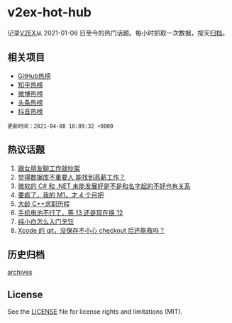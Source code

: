 # v2ex-hot-hub

 记录[V2EX](https://www.v2ex.com/)从 2021-01-06 日至今的热门话题。每小时抓取一次数据，按天[归档](archives)。
 
 ## 相关项目

- [GitHub热榜](https://github.com/lonnyzhang423/github-hot-hub)
- [知乎热榜](https://github.com/lonnyzhang423/zhihu-hot-hub)
- [微博热榜](https://github.com/lonnyzhang423/weibo-hot-hub)
- [头条热榜](https://github.com/lonnyzhang423/toutiao-hot-hub)
- [抖音热榜](https://github.com/lonnyzhang423/douyin-hot-hub)


 `更新时间：2021-04-08 18:09:32 +0800`

## 热议话题

1. [跟女朋友聊工作就吵架](https://www.v2ex.com/t/768908)
1. [觉得数据库不重要人 能找到高薪工作？](https://www.v2ex.com/t/768867)
1. [微软的 C# 和 .NET 未能发展好是不是和名字起的不好也有关系](https://www.v2ex.com/t/768962)
1. [要疯了，我的 M1，才 4 个月吧](https://www.v2ex.com/t/768960)
1. [大龄 C++求职历程](https://www.v2ex.com/t/769036)
1. [手机电池不行了，等 13 还是现在换 12](https://www.v2ex.com/t/768842)
1. [纯小白怎么入门烹饪](https://www.v2ex.com/t/768868)
1. [Xcode 的 git，没保存不小心 checkout 后还能救吗？](https://www.v2ex.com/t/768881)

## 历史归档

[archives](archives)

## License

See the [LICENSE](LICENSE) file for license rights and limitations (MIT).
